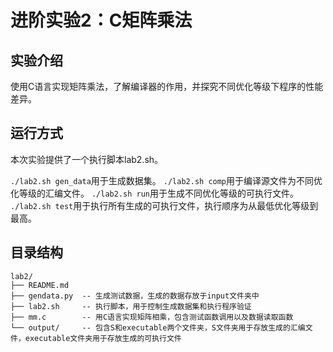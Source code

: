 # 进阶实验2：C矩阵乘法

## 实验介绍

使用C语言实现矩阵乘法，了解编译器的作用，并探究不同优化等级下程序的性能差异。

## 运行方式

本次实验提供了一个执行脚本lab2.sh。

`./lab2.sh gen_data`用于生成数据集。
`./lab2.sh comp`用于编译源文件为不同优化等级的汇编文件。
`./lab2.sh run`用于生成不同优化等级的可执行文件。
`./lab2.sh test`用于执行所有生成的可执行文件，执行顺序为从最低优化等级到最高。

## 目录结构

```
lab2/
├── README.md
├── gendata.py  -- 生成测试数据，生成的数据存放于input文件夹中
├── lab2.sh     -- 执行脚本，用于控制生成数据集和执行程序验证
├── mm.c        -- 用C语言实现矩阵相乘，包含测试函数调用以及数据读取函数
└── output/     -- 包含S和executable两个文件夹，S文件夹用于存放生成的汇编文件，executable文件夹用于存放生成的可执行文件
```
